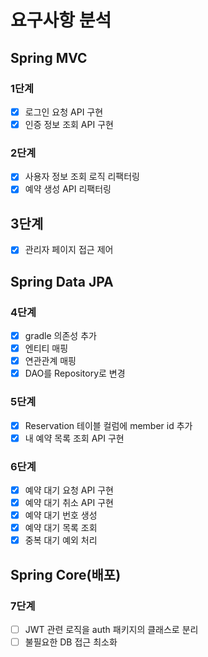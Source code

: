 # 요구사항 분석
## Spring MVC
### 1단계
- [x] 로그인 요청 API 구현
- [x] 인증 정보 조회 API 구현

### 2단계
- [x] 사용자 정보 조회 로직 리팩터링
- [x] 예약 생성 API 리팩터링

## 3단계
- [x] 관리자 페이지 접근 제어

## Spring Data JPA
### 4단계
- [x] gradle 의존성 추가
- [x] 엔티티 매핑
- [x] 연관관계 매핑
- [x] DAO를 Repository로 변경

### 5단계
- [x] Reservation 테이블 컬럼에 member id 추가
- [x] 내 예약 목록 조회 API 구현

### 6단계
- [x] 예약 대기 요청 API 구현
- [x] 예약 대기 취소 API 구현
- [x] 예약 대기 번호 생성
- [x] 예약 대기 목록 조회 
- [x] 중복 대기 예외 처리

## Spring Core(배포)
### 7단계
- [ ] JWT 관련 로직을 auth 패키지의 클래스로 분리
- [ ] 불필요한 DB 접근 최소화
